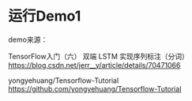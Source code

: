 # 运行Demo1

demo来源：

 TensorFlow入门（六） 双端 LSTM 实现序列标注（分词）
<https://blog.csdn.net/jerr__y/article/details/70471066>

yongyehuang/Tensorflow-Tutorial
<https://github.com/yongyehuang/Tensorflow-Tutorial>